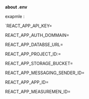 **about .env**

exapmle :

`REACT_APP_API_KEY=

 REACT_APP_AUTH_DOMMAIN=
 
 REACT_APP_DATABSE_URL=
 
 REACT_APP_PROJECT_ID:=
 
 REACT_APP_STORAGE_BUCKET=
 
 REACT_APP_MESSAGING_SENDER_ID=
 
 REACT_APP_APP_ID=
 
 REACT_APP_MEASUREMEN_ID=